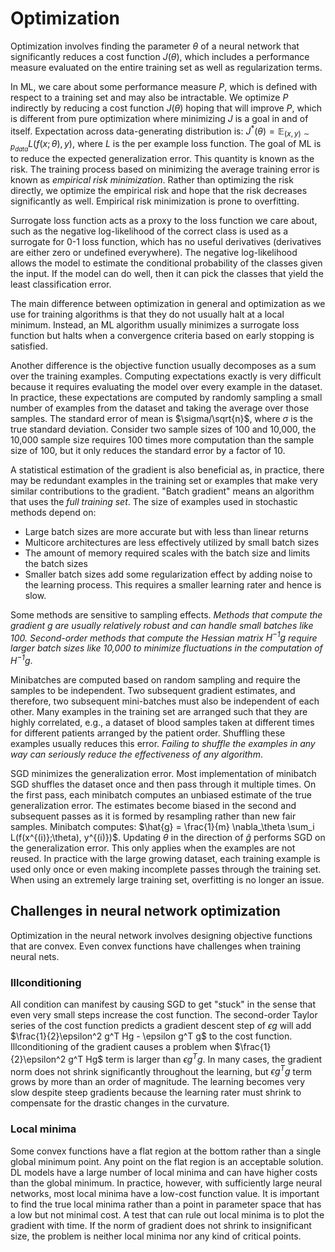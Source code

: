 # Optimization
Optimization involves finding the parameter $\theta$ of a neural network that significantly reduces a cost function $J(\theta)$, which includes a performance measure evaluated on the entire training set as well as regularization terms. 

In ML, we care about some performance measure $P$, which is defined with respect to a training set and may also be intractable. We optimize $P$ indirectly by reducing a cost function $J(\theta)$ hoping that will improve $P$, which is different from pure optimization where minimizing $J$ is a goal in and of itself. Expectation across data-generating distribution is: $J^*(\theta) = \mathbb{E}_{(x, y)\sim p_{data}} L(f(x;\theta), y)$, where $L$ is the per example loss function. The goal of ML is to reduce the expected generalization error. This quantity is known as the risk. The training process based on minimizing the average training error is known as *empirical risk minimization*. Rather than optimizing the risk directly, we optimize the empirical risk and hope that the risk decreases significantly as well. Empirical risk minimization is prone to overfitting. 

Surrogate loss function acts as a proxy to the loss function we care about, such as the negative log-likelihood of the correct class is used as a surrogate for 0-1 loss function, which has no useful derivatives (derivatives are either zero or undefined everywhere). The negative log-likelihood allows the model to estimate the conditional probability of the classes given the input. If the model can do well, then it can pick the classes that yield the least classification error. 

The main difference between optimization in general and optimization as we use for training algorithms is that they do not usually halt at a local minimum. Instead, an ML algorithm usually minimizes a surrogate loss function but halts when a convergence criteria based on early stopping is satisfied. 

Another difference is the objective function usually decomposes as a sum over the training examples. Computing expectations exactly is very difficult because it requires evaluating the model over every example in the dataset. In practice, these expectations are computed by randomly sampling a small number of examples from the dataset and taking the average over those samples. The standard error of mean is $\sigma/\sqrt{n}$, where $\sigma$ is the true standard deviation. Consider two sample sizes of 100 and 10,000, the 10,000 sample size requires 100 times more computation than the sample size of 100, but it only reduces the standard error by a factor of 10. 

A statistical estimation of the gradient is also beneficial as, in practice, there may be redundant examples in the training set or examples that make very similar contributions to the gradient. "Batch gradient" means an algorithm that uses the *full training set*. The size of examples used in stochastic methods depend on:
- Large batch sizes are more accurate but with less than linear returns
- Multicore architectures are less effectively utilized by small batch sizes
- The amount of memory required scales with the batch size and limits the batch sizes
- Smaller batch sizes add some regularization effect by adding noise to the learning process. This requires a smaller learning rater and hence is slow.

Some methods are sensitive to sampling effects. _Methods that compute the gradient $g$ are usually relatively robust and can handle small batches like 100. Second-order methods that compute the Hessian matrix $H^{-1}g$ require larger batch sizes like 10,000 to minimize fluctuations in the computation of $H^{-1}g$_. 

Minibatches are computed based on random sampling and require the samples to be independent. Two subsequent gradient estimates, and therefore, two subsequent mini-batches must also be independent of each other. Many examples in the training set are arranged such that they are highly correlated, e.g., a dataset of blood samples taken at different times for different patients arranged by the patient order. Shuffling these examples usually reduces this error. _Failing to shuffle the examples in any way can seriously reduce the effectiveness of any algorithm_.

SGD minimizes the generalization error. Most implementation of minibatch SGD shuffles the dataset once and then pass through it multiple times. On the first pass, each minibatch computes an unbiased estimate of the true generalization error. The estimates become biased in the second and subsequent passes as it is formed by resampling rather than new fair samples. Minibatch computes: $\hat{g} = \frac{1}{m} \nabla_\theta \sum_i L(f(x^{(i)};\theta), y^{(i)})$. Updating $\theta$ in the direction of $\hat{g}$ performs SGD on the generalization error. This only applies when the examples are not reused. In practice with the large growing dataset, each training example is used only once or even making incomplete passes through the training set. When using an extremely large training set, overfitting is no longer an issue. 

## Challenges in neural network optimization
Optimization in the neural network involves designing objective functions that are convex. Even convex functions have challenges when training neural nets. 

### Illconditioning
All condition can manifest by causing SGD to get "stuck" in the sense that even very small steps increase the cost function. The second-order Taylor series of the cost function predicts a gradient descent step of $\epsilon g$ will add $\frac{1}{2}\epsilon^2 g^T Hg - \epsilon g^T g$ to the cost function. Illconditioning of the gradient causes a problem when $\frac{1}{2}\epsilon^2 g^T Hg$ term is larger than $\epsilon g^T g$. In many cases, the gradient norm does not shrink significantly throughout the learning, but $\epsilon g^T g$ term grows by more than an order of magnitude. The learning becomes very slow despite steep gradients because the learning rater must shrink to compensate for the drastic changes in the curvature. 

### Local minima
Some convex functions have a flat region at the bottom rather than a single global minimum point. Any point on the flat region is an acceptable solution. DL models have a large number of local minima and can have higher costs than the global minimum. In practice, however, with sufficiently large neural networks, most local minima have a low-cost function value. It is important to find the true local minima rather than a point in parameter space that has a low but not minimal cost. A test that can rule out local minima is to plot the gradient with time. If the norm of gradient does not shrink to insignificant size, the problem is neither local minima nor any kind of critical points. 


